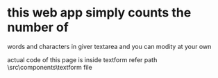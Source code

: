 # this web app simply counts the number of
words and characters in giver textarea and 
you can modity at your own

 actual code of this page is inside textform refer path \src\components\textform  file
